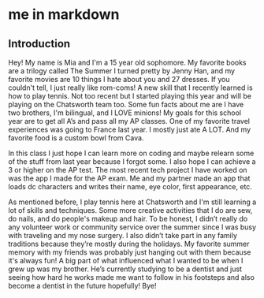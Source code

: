 # me in markdown
## Introduction

Hey! My name is Mia and I'm a 15 year old sophomore. My favorite books are a trilogy called The Summer I turned pretty by Jenny Han, and my favorite movies are 10 things I hate about you and 27 dresses. If you couldn't tell, I just really like rom-coms! A new skill that I recently learned is how to play tennis. Not too recent but I started playing this year and will be playing on the Chatsworth team too. Some fun facts about me are I have two brothers, I'm bilingual, and I LOVE minions! My goals for this school year are to get all A’s and pass all my AP classes. One of my favorite travel experiences was going to France last year. I mostly just ate A LOT. And my favorite food is a custom bowl from Cava.

In this class I just hope I can learn more on coding and maybe relearn some of the stuff from last year because I forgot some. I also hope I can achieve a 3 or higher on the AP test. The most recent tech project I have worked on was the app I made for the AP exam. Me and my partner made an app that loads dc characters and writes their name, eye color, first appearance, etc. 

As mentioned before, I play tennis here at Chatsworth and I'm still learning a lot of skills and techniques. Some more creative activities that I do are sew, do nails, and do people's makeup and hair. To be honest, I didn’t really do any volunteer work or community service over the summer since I was busy with traveling and my nose surgery. I also didn’t take part in any family traditions because they’re mostly during the holidays. My favorite summer memory with my friends was probably just hanging out with them because it's always fun! A big part of what influenced what I wanted to be when I grew up was my brother. He’s currently studying to be a dentist and just seeing how hard he works made me want to follow in his footsteps and also become a dentist in the future hopefully! Bye!
